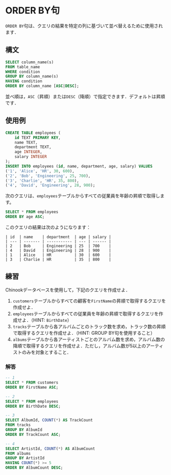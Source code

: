 # ORDER BY句

`ORDER BY`句は、クエリの結果を特定の列に基づいて並べ替えるために使用されます．

## 構文

```sql
SELECT column_name(s)
FROM table_name
WHERE condition
GROUP BY column_name(s)
HAVING condition
ORDER BY column_name [ASC|DESC];
```

並べ順は，`ASC`（昇順）または`DESC`（降順）で指定できます．デフォルトは昇順です．

## 使用例

```sql
CREATE TABLE employees (
    id TEXT PRIMARY KEY,
    name TEXT,
    department TEXT,
    age INTEGER,
    salary INTEGER
);
INSERT INTO employees (id, name, department, age, salary) VALUES
('1', 'Alice', 'HR', 30, 600),
('2', 'Bob', 'Engineering', 25, 700),
('3', 'Charlie', 'HR', 35, 800),
('4', 'David', 'Engineering', 28, 900);
```

次のクエリは、`employees`テーブルからすべての従業員を年齢の昇順で取得します。

```sql
SELECT * FROM employees
ORDER BY age ASC;
```

このクエリの結果は次のようになります：

```plaintext
| id  | name    | department  | age | salary |
| --- | ------- | ----------- | --- | ------ |
| 2   | Bob     | Engineering | 25  | 700    |
| 4   | David   | Engineering | 28  | 900    |
| 1   | Alice   | HR          | 30  | 600    |
| 3   | Charlie | HR          | 35  | 800    |
```

## 練習

Chinookデータベースを使用して，下記のクエリを作成せよ．

1. `customers`テーブルからすべての顧客を`FirstName`の昇順で取得するクエリを作成せよ．
2. `employees`テーブルからすべての従業員を年齢の昇順で取得するクエリを作成せよ．（HINT: `BirthDate`）
3. `tracks`テーブルから各アルバムごとのトラック数を求め，トラック数の昇順で取得するクエリを作成せよ．（HINT: GROUP BY句を使用すること）
4. `albums`テーブルから各アーティストごとのアルバム数を求め，アルバム数の降順で取得するクエリを作成せよ．ただし，アルバム数が5以上のアーティストのみを対象とすること．

### 解答

```sql
-- 1
SELECT * FROM customers
ORDER BY FirstName ASC;

-- 2
SELECT * FROM employees
ORDER BY BirthDate DESC;

-- 3
SELECT AlbumId, COUNT(*) AS TrackCount
FROM tracks
GROUP BY AlbumId
ORDER BY TrackCount ASC;

-- 4
SELECT ArtistId, COUNT(*) AS AlbumCount
FROM albums
GROUP BY ArtistId
HAVING COUNT(*) >= 5
ORDER BY AlbumCount DESC;
```